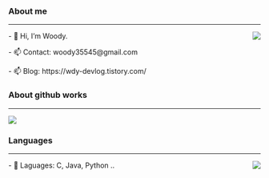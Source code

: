 ### About me
---
<img align='right' src="http://mazassumnida.wtf/api/v2/generate_badge?boj=woody35545"></img>
<p align="left">- 👋 Hi, I’m Woody. </p>
<p align="left">- 📫 Contact: woody35545@gmail.com  </p>
<p align="left">- 📫 Blog: https://wdy-devlog.tistory.com/ </p>


### About github works
---
<img align = 'center' src="https://github-readme-stats.vercel.app/api?username=woody35545&show_icons=true&theme=vision-friendly-dark"></img>


### Languages
---
<img align = 'right' src="https://github-readme-stats.vercel.app/api/top-langs/?username=woody35545&layout=compact&theme=tokyonight"></img>
<p align="left">- 👀 Laguages: C, Java, Python ..  </p>
  
 
